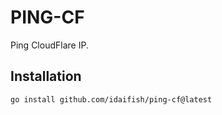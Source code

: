 # PING-CF

Ping CloudFlare IP.

## Installation

```bash
go install github.com/idaifish/ping-cf@latest
```